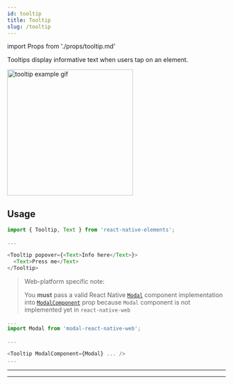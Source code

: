 ```yaml
---
id: tooltip
title: Tooltip
slug: /tooltip
---
```


import Props from './props/tooltip.md'

Tooltips display informative text when users tap on an element.

<img src="/img/tooltipExample.gif" alt="tooltip example gif" width="290" />

## Usage

```js
import { Tooltip, Text } from 'react-native-elements';

...

<Tooltip popover={<Text>Info here</Text>}>
  <Text>Press me</Text>
</Tooltip>
```

> Web-platform specific note:
>
> You **must** pass a valid React Native [`Modal`](https://reactnative.dev/docs/modal) component implementation
> into [`ModalComponent`](#modalcomponent) prop because `Modal` component is not implemented yet in `react-native-web`

```js
...
import Modal from 'modal-react-native-web';

...

<Tooltip ModalComponent={Modal} ... />
...
```

---

<Props />

---
